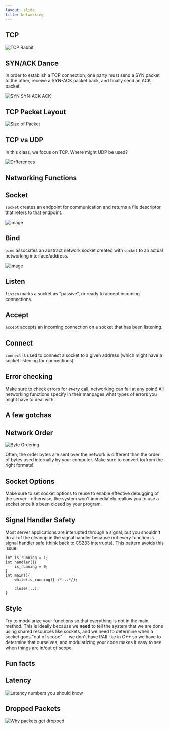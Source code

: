 ```yaml
---
layout: slide
title: Networking
---
```


## TCP

![TCP Rabbit](http://ithare.com/wp-content/uploads/BB_part43_v3.png)

## SYN/ACK Dance

In order to establish a TCP connection, one party must send a SYN packet to the other, receive a SYN-ACK packet back, and finally send an ACK packet.

![SYN SYN-ACK ACK](https://upload.wikimedia.org/wikipedia/commons/8/8c/Tcp_normal.png)

## TCP Packet Layout

![Size of Packet](https://web.archive.org/web/20210520052048if_/https://tr1.cbsistatic.com/hub/i/2015/06/03/596ecee7-0987-11e5-940f-14feb5cc3d2a/r00220010702mul01_02.gif)


## TCP vs UDP

In this class, we focus on TCP. Where might UDP be used?

![Drfferences](https://www.bestvpnserver.com/wp-content/uploads/2013/09/UDP_vs_TCP.jpg)

<horizontal />

## Networking Functions

## Socket

`socket` creates an endpoint for communication and returns a file descriptor that refers to that endpoint.

![image](https://user-images.githubusercontent.com/3259988/139183617-24a3226d-9bae-42fa-a651-d9fd58030102.png)

## Bind

`bind` associates an abstract network socket created with `socket` to an actual networking interface/address.

![image](https://user-images.githubusercontent.com/3259988/139183780-8ac6fec6-dd93-4c0a-8239-c08c287b5091.png)

## Listen

`listen` marks a socket as "passive", or ready to accept incoming connections. 


## Accept

`accept` accepts an incoming connection on a socket that has been listening.


## Connect


`connect` is used to connect a socket to a given address (which might have a socket listening for connections).


## Error checking

Make sure to check errors for *every* call, networking can fail at any point! All networking functions specify in their manpages what types of errors you might have to deal with.

<horizontal />

## A few gotchas

## Network Order

![Byte Ordering](https://web.archive.org/web/20191222042521im_/http://orca.st.usm.edu/~seyfarth/network_pgm/byte_ordering.png)

Often, the order bytes are sent over the network is different than the order of bytes used internally by your computer. Make sure to convert to/from the right formats!

## Socket Options

Make sure to set socket options to reuse to enable effective debugging of the server - otherwise, the system won't immediately reallow you to use a socket once it's been closed by your program. 

## Signal Handler Safety

Most server applications are interupted through a signal, but you shouldn't do all of the cleanup in the signal handler because not every function is signal handler safe (think back to CS233 interrupts). This pattern avoids this issue:

<vertical />

```
int is_running = 1;
int handler(){
	is_running = 0;
}
int main(){
	while(is_running){ /*...*/};

	close(...);
}
```

## Style

Try to modularize your functions so that everything is not in the main method. This is ideally because we **need** to tell the system that we are done using shared resources like sockets, and we need to determine when a socket goes "out of scope" -- we don't have RAII like in C++ so we have to determine that ourselves, and modularizing your code makes it easy to see when things are in/out of scope.

<horizontal />

## Fun facts

## Latency

![Latency numbers you should know](http://i.imgur.com/k0t1e.png)

## Dropped Packets

![Why packets get dropped](https://web.archive.org/web/20191222042522if_/https://www.isa.org/uploadedImages/Content/Standards_and_Publications/ISA_Publications/InTech_Magazine/2014/Sep-Oct/SO-2014-System-Int-figure1.jpg)
